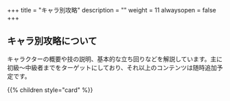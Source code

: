 +++
title = "キャラ別攻略"
description = ""
weight = 11
alwaysopen = false
+++

## キャラ別攻略について

キャラクターの概要や技の説明、基本的な立ち回りなどを解説しています。主に初級～中級者までをターゲットにしており、それ以上のコンテンツは随時追加予定です。

{{% children style="card" %}}